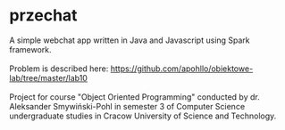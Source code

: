 # przechat

A simple webchat app written in Java and Javascript using Spark framework.
<br>
<br>
Problem is described here:
https://github.com/apohllo/obiektowe-lab/tree/master/lab10
<br>
<br>
Project for course "Object Oriented Programming" conducted by dr. Aleksander Smywiński-Pohl in semester 3 of Computer Science undergraduate studies in Cracow University of Science and Technology. 



